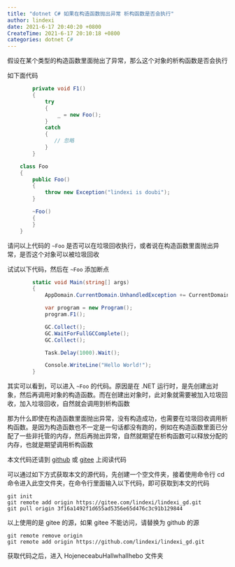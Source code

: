 ```yaml
---
title: "dotnet C# 如果在构造函数抛出异常 析构函数是否会执行"
author: lindexi
date: 2021-6-17 20:40:20 +0800
CreateTime: 2021-6-17 20:10:18 +0800
categories: dotnet C#
---
```


假设在某个类型的构造函数里面抛出了异常，那么这个对象的析构函数是否会执行

<!--more-->


<!-- 发布 -->

如下面代码

```csharp
        private void F1()
        {
            try
            {
                _ = new Foo();
            }
            catch
            {
               // 忽略
            }
        }

    class Foo
    {
        public Foo()
        {
            throw new Exception("lindexi is doubi");
        }

        ~Foo()
        {
        }
    }
```

请问以上代码的 `~Foo` 是否可以在垃圾回收执行，或者说在构造函数里面抛出异常，是否这个对象可以被垃圾回收

试试以下代码，然后在 `~Foo` 添加断点

```csharp
        static void Main(string[] args)
        {
            AppDomain.CurrentDomain.UnhandledException += CurrentDomain_UnhandledException;

            var program = new Program();
            program.F1();

            GC.Collect();
            GC.WaitForFullGCComplete();
            GC.Collect();

            Task.Delay(1000).Wait();

            Console.WriteLine("Hello World!");
        }
```

其实可以看到，可以进入 `~Foo` 的代码。原因是在 .NET 运行时，是先创建出对象，然后再调用对象的构造函数。而在创建出对象时，此对象就需要被加入垃圾回收，加入垃圾回收，自然就会调用到析构函数

那为什么即使在构造函数里面抛出异常，没有构造成功，也需要在垃圾回收调用析构函数。是因为构造函数也不一定是一句话都没有跑的，例如在构造函数里面已分配了一些非托管的内存，然后再抛出异常，自然就期望在析构函数可以释放分配的内存，也就是期望调用析构函数

本文代码还请到 [github](https://github.com/lindexi/lindexi_gd/tree/3f16a1492f1d655ad5356e65d476c3c91b129844/HojeneceabuHallwhallhebo) 或 [gitee](https://gitee.com/lindexi/lindexi_gd/tree/3f16a1492f1d655ad5356e65d476c3c91b129844/HojeneceabuHallwhallhebo) 上阅读代码

可以通过如下方式获取本文的源代码，先创建一个空文件夹，接着使用命令行 cd 命令进入此空文件夹，在命令行里面输入以下代码，即可获取到本文的代码

```
git init
git remote add origin https://gitee.com/lindexi/lindexi_gd.git
git pull origin 3f16a1492f1d655ad5356e65d476c3c91b129844
```

以上使用的是 gitee 的源，如果 gitee 不能访问，请替换为 github 的源

```
git remote remove origin
git remote add origin https://github.com/lindexi/lindexi_gd.git
```

获取代码之后，进入 HojeneceabuHallwhallhebo 文件夹

